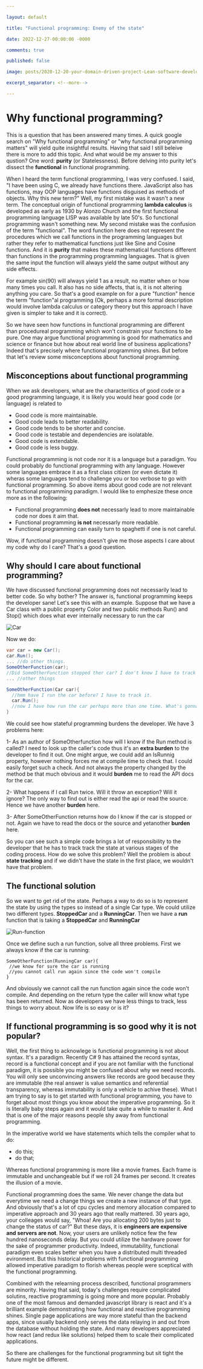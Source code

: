 ```yaml
---

layout: default

title: "Functional programming: Enemy of the state"

date: 2022-12-27-00:00:00 -0000

comments: true

published: false

image: posts/2020-12-20-your-domain-driven-project-Lean-software-development/lean-1.png

excerpt_separator: <!--more-->

---
```


# Why functional programming?

This is a question that has been answered many times. A quick google search on "Why functional programming" or "why functional programming matters" will yield quite 
insightful results. Having that said I still beleive there is more to add this topic. And what would be my answer to this qustion? One word: **purity** (or Statelessness). 
Before delving into purity let's dissect the **functional** in functional programming.

When I heard the term functional programming, I was very confused. I said, "I have been using C, we already have functions there. JavaScript also has functions, may OOP languages
have functions disguised as methods of objects. Why this new term?" Well, my first mistake was it wasn't a new term. The conceptual origin of functional programming
**lambda calculus** is developed as early as 1930 by Alonzo Church and the first functional programming language LISP was available by late 50's. So functional programming wasn't
something new. My second mistake was the confusion of the term "functional". The word function here does not represent the procedures which we call functions in the programming 
languages but rather they refer to mathematical functions just like Sine and Cosine functions. And it is **purity** that makes these mathematical functions different 
than functions in the programming programming languages. That is given the same input the function will always yield the same output without any side effects. 

For example sin(90) will always yield 1 as a result, no matter when or how many times you call. It also has no side affects, that is, it is not altering anything you care.
So that's a good example on for a pure "function" hence the term "function"al programming (Ok, perhaps a more formal description would involve lambda calculus or category theory
but this approach I have given is simpler to take and it is correct).

So we have seen how functions in functional programming are different than procedureal programming which won't constrain your functions to be pure. One may argue 
functional programming is good for mathematics and science or finance but how about real world line of business applications? Indeed that's precisely 
where functional programming shines. But before that let's review some misconceptions about functional programming.

## Misconceptions about functional programming

When we ask developers, what are the characteritics of good code or a good programming language, it is likely you would hear good code (or language) is related to

- Good code is more maintainable.
- Good code leads to better readability.
- Good code tends to be shorter and concise.
- Good code is testable and dependencies are isolatable.
- Good code is extendable.
- Good code is less buggy.

Functional programming is not code nor it is a language but a paradigm. You could probably do functional programming with any language. However some languages embrace it 
as a first class citizen (or even dictate it) wheras some languages tend to challenge you or too verbose to go with functional programming. So above items about good code
are not relevant to functional programming paradigm. I would like to emphesize these once more as in the following:

- Functional programming **does not** necessarly lead to more maintainable code nor does it aim that.
- Functional programming **is not** necessarly more readable.
- Functional programming can easily turn to spaghetti if one is not careful.


Wow, if functional programming doesn't give me those aspects I care about my code why do I care? That's a good question.

## Why should I care about functional programming?

We have discussed functional programming does not necessarily lead to better code. So why bother? The answer is, functional programming keeps the developer sane!
Let's see this with an example. Suppose that we have a Car class with a public property Color and two public methods Run() and Stop() which does what ever internally necessary to 
run the car

![Car](/posts/.../class-diagram.png)

Now we do:
```C# 
var car = new Car();
car.Run();
... //do other things.
SomeOtherFunction(car);
//Did SomeOtherFunction stopped ther car? I don't know I have to track it.
... //other things

SomeOtherFunction(Car car){
  //hmm have I run the car before? I have to track it.
  car.Run();
  //now I have how run the car perhaps more than one time. What's gonna happen?
}
```


We could see how stateful programming burdens the developer. We have 3 problems here:

1- As an author of SomeOtherfunction how will I know if the Run method is called? I need to look up the caller's code thus it's an **extra burden** to the developer to find it out. 
One might argue, we could add an IsRunnig property, however nothing forces me at compile time to check that. I could easily forget such a check. And not always
the property changed by the method be that much obvious and it would **burden** me to read the API docs for the car. 

2- What happens if I call Run twice. Will it throw an exception? Will it ignore? The only way to find out is either read the api or read the source. 
Hence we have another **burden** here. 

3- After SomeOtherFunction returns how do I know if the car is stopped or not.  Again we have to read the docs or the source and yetanother **burden** here.

So you can see such a simple code brings a lot of responsibility to the developer that he has to track track the state at various stages of the coding process.
How do we solve this problem? Well the problem is about **state tracking** and if we didn't have the state in the first place, we wouldn't have that problem.

## The functional solution

So we want to get rid of the state. Perhaps a way to do so is to represent the state by using the types so instead of a single Car type. We could utilize two different 
types. **StoppedCar** and a **RunningCar**. Then we have a **run** function that is taking a **StoppedCar** and **RunningCar**

![Run-function](/posts/.../run-function.png)

Once we define such a run function, solve all three problems. First we always know if the car is running:

```charp
SomeOtherFunction(RunningCar car){
 //we know for sure the car is running
 //you cannot call run again since the code won't compile
}
```

And obviously we cannot call the run function again since the code won't compile. And depending on the return type the caller will know what type has been returned.
Now as developers we have less things to track, less things to worry about. Now life is so easy or is it? 



## If functional programming is so good why it is not popular?

Well, the first thing to acknowlege is functional programming is not about syntax. It's a paradigm. Recently C# 9 has attained the record syntax, record is a functional concept
and if you are not familiar with the functional paradigm, it is possible you might be confused about why we need records. You will only see unconvincing answers like 
records are good because they are immutable (the real answer is value semantics and referential transparency, whereas immutability is only a vehicle to achive these). 
What I am trying to say is to get started with functional programming, you have to forget about most things you know about the imperative programming. 
So it is literally baby steps again and it would take quite a while to master it. And that is one of the major reasons people shy away from functional programming.

In the imperative world we have statements which tells the compiler what to do:

- do this;
- do that;

Whereas functional programming is more like a movie frames. Each frame is immutable and unchangeable but if we roll 24 frames per second. It creates the illusion of a movie.


Functional programming does the same. We never change the data but everytime we need a change things we create a new instance of that type. And obviously that's a lot of 
cpu cycles and memory allocation compared to imperative approach and 30 years ago that really mattered. 30 years ago, your colleages would say, "Whoa! Are you allocating 200 bytes just to change the status of car?" But these days, it is **engineers are expensive and servers are not**. Now, your users are unlikely notice few the few hundred nanoseconds delay. But you could utilize the hardware power for the sake of programmer productivity. Indeed, immutability, functional paradigm even scales better when you have a  distributed multi threaded evironment. But this historical problems with functional programming allowed imperative paradigm to florish whereas people were sceptical with the functional programming.

Combined with the relearning process described, functional programmers are minority. Having that said, today's challenges require complicated solutins, reactive programming
is going more and more popular. Probably one of the most famous and demanded javascript library is react and it's a brilliant example demonstrating how functional and reactive 
programming shines. Single page applications are way more stateful than the backend apps, since usually backend only serves the data relaying in and out from the database without holding the state. And many developers appreciated how react (and redux like solutions) helped them to scale their complicated applications. 

So there are challenges for the functional programming but sit tight the future might be different.

